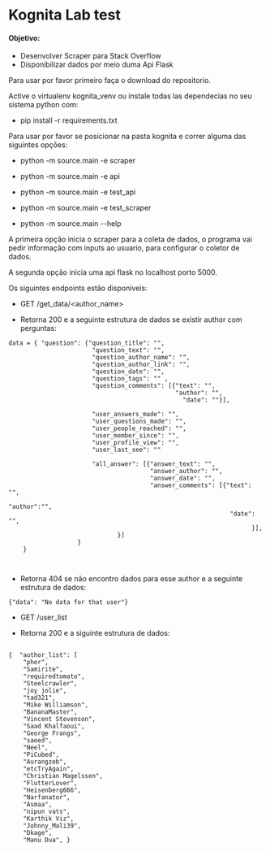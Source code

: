# Kognita Lab test
#### Objetivo:
* Desenvolver Scraper para Stack Overflow
* Disponibilizar dados por meio duma Api Flask

Para usar por favor primeiro faça o download do repositorio.

Active o virtualenv kognita_venv ou instale todas las dependecias no seu sistema python com:
* pip install -r requirements.txt

Para usar por favor se posicionar na pasta kognita e correr alguma das siguintes opções:

*   python -m source.main -e scraper

*   python -m source.main -e api

*   python -m source.main -e test_api

*   python -m source.main -e test_scraper

*   python -m source.main --help

A primeira opção inicia o scraper para a coleta de dados, o programa vai pedir informação com inputs ao usuario, 
para configurar o coletor de dados.

A segunda opção inicia uma api flask no localhost porto 5000.

Os siguintes endpoints estão disponiveis:
* GET /get_data/<author_name>

* Retorna 200 e a seguinte estrutura de dados se existir author com perguntas:


```
data = { "question": {"question_title": "",
                       "question_text": "",
                       "question_author_name": "",
                       "question_author_link": "",
                       "question_date": "",
                       "question_tags": "" ,
                       "question_comments": [{"text": "",
                                              "author": "",
                                                "date": ""}],
											          
                       "user_answers_made": "",
                       "user_questions_made": "",
                       "user_people_reached": "",
                       "user_member_since": "",
                       "user_profile_view": "",
                       "user_last_see": ""			          
          				      
                       "all_answer": [{"answer_text": "",
                                       "answer_author": "",
                                       "answer_date": "",
                                       "answer_comments": [{"text": "",
                                                             "author":"",
                                                             "date": "",
												 			       }],
                        	  }]
                   }
    }



```
* Retorna 404 se não encontro dados para esse author e a seguinte estrutura de dados:

```
{"data": "No data for that user"}
```

* GET /user_list

* Retorna 200 e a siguinte estrutura de dados:

```

{  "author_list": [
    "pher", 
    "Samirite", 
    "requiredtomato", 
    "Steelcrawler", 
    "joy jolie", 
    "tad321", 
    "Mike Williamson", 
    "BananaMaster", 
    "Vincent Stevenson", 
    "Saad Khalfaoui", 
    "George Frangs", 
    "saeed", 
    "Neel", 
    "PiCubed", 
    "Aurangzeb", 
    "etcTryAgain", 
    "Christian Magelssen", 
    "FlutterLover", 
    "Heisenberg666", 
    "Narfanator", 
    "Asmaa", 
    "nipun vats", 
    "Karthik Viz", 
    "Johnny_Mali39", 
    "Dkage", 
    "Manu Dua", }
    
    
```

